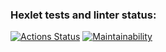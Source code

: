 ### Hexlet tests and linter status:

[![Actions Status](https://github.com/p-harelik/frontend-project-lvl1/workflows/hexlet-check/badge.svg)](https://github.com/p-harelik/frontend-project-lvl1/actions)
[![Maintainability](https://api.codeclimate.com/v1/badges/a99a88d28ad37a79dbf6/maintainability)](https://codeclimate.com/github/codeclimate/codeclimate/maintainability)
